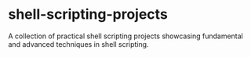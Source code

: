 # shell-scripting-projects
 A collection of practical shell scripting projects showcasing fundamental and advanced techniques in shell scripting. 
